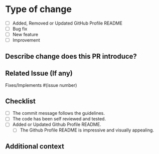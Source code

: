 # Type of change

- [ ] Added, Removed or Updated GitHub Profile README
- [ ] Bug fix
- [ ] New feature
- [ ] Improvement

## Describe change does this PR introduce?

<!--
If you've added, removed, or updated GitHub Profile README, please take a moment to describe the changes.
--->

## Related Issue (If any)

Fixes/Implements #(issue number)

## Checklist

- [ ] The commit message follows the guidelines.
- [ ] The code has been self reviewed and tested.
- [ ] Added or Updated Github Profile README.
  - [ ] The Github Profile README is impressive and visually appealing.

## Additional context

<!--
If you've added, removed, or updated your GitHub Profile README:

- Screenshots of the Github Profile README
- Any other relevant information
--->
